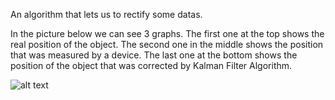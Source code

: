 An algorithm that lets us to rectify some datas.

In the picture below we can see 3 graphs. The first one at the top shows the real position of the object.
The second one in the middle shows the position that was measured by a device.
The last one at the bottom shows the position of the object that was corrected by Kalman Filter Algorithm.

![alt text](http://i.imgur.com/8OnIm5m.png)
